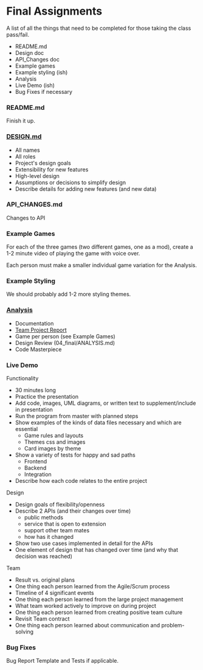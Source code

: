 # Final Assignments

A list of all the things that need to be completed for those taking the class pass/fail.

- README.md
- Design doc
- API_Changes doc
- Example games
- Example styling (ish)
- Analysis
- Live Demo (ish)
- Bug Fixes if necessary

### README.md

Finish it up.

### [DESIGN.md](https://www2.cs.duke.edu/courses/compsci308/spring20/assign/documentation/readme.php#DESIGN)

- All names
- All roles
- Project's design goals
- Extensibility for new features
- High-level design
- Assumptions or decisions to simplify design
- Describe details for adding new features (and new data)

### API_CHANGES.md

Changes to API

### Example Games

For each of the three games (two different games, one as a mod), create a 1-2 minute video of playing the game with voice over.

Each person must make a smaller individual game variation for the Analysis.

### Example Styling

We should probably add 1-2 more styling themes.

### [Analysis](https://www2.cs.duke.edu/courses/compsci308/spring20/assign/04_final/part6.php)

- Documentation
- [Team Project Report](https://docs.google.com/forms/d/e/1FAIpQLSeIdx4Mv9p8JrRcdvnA-35rN0PKvFAise88b5Am_n2Cyer6qA/viewform)
- Game per person (see Example Games)
- Design Review (04_final/ANALYSIS.md)
- Code Masterpiece


### Live Demo

Functionality

- 30 minutes long
- Practice the presentation
- Add code, images, UML diagrams, or written text to supplement/include in presentation
- Run the program from master with planned steps
- Show examples of the kinds of data files necessary and which are essential
    - Game rules and layouts
    - Themes css and images
    - Card images by theme
- Show a variety of tests for happy and sad paths
    - Frontend
    - Backend
    - Integration
- Describe how each code relates to the entire project

Design

- Design goals of flexibility/openness
- Describe 2 APIs (and their changes over time)
    - public methods
    - service that is open to extension
    - support other team mates
    - how has it changed
- Show two use cases implemented in detail for the APIs
- One element of design that has changed over time (and why that decision was reached)

Team

- Result vs. original plans
- One thing each person learned from the Agile/Scrum process
- Timeline of 4 significant events
- One thing each person learned from the large project management
- What team worked actively to improve on during project
- One thing each person learned from creating positive team culture
- Revisit Team contract
- One thing each person learned about communication and problem-solving




### Bug Fixes

Bug Report Template and Tests if applicable.